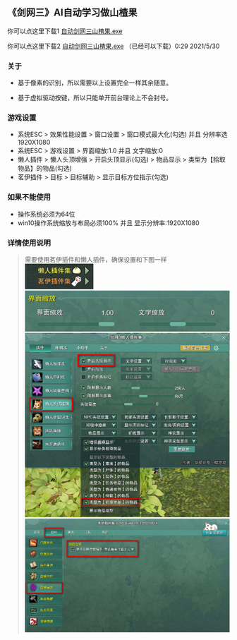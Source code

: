 ## 《剑网三》AI自动学习做山楂果

你可以点这里下载1 [自动剑网三山楂果.exe](#)

你可以点这里下载2 [自动剑网三山楂果.exe](https://wwa.lanzoui.com/itIyHpli9qj) （已经可以下载）0:29 2021/5/30

### 关于
+ 基于像素的识别，所以需要以上设置完全一样其余随意。

+ 基于虚拟驱动按键，所以只能单开前台理论上不会封号。


### 游戏设置
 - 系统ESC > 效果性能设置 > 窗口设置 > 窗口模式最大化(勾选) 并且 分辨率选1920X1080
 - 系统ESC > 游戏设置 > 界面缩放:1.0 并且 文字缩放:0
 - 懒人插件 > 懒人头顶增强 > 开启头顶显示(勾选) > 物品显示 > 类型为【拾取物品】的物品(勾选)
 - 茗伊插件 > 目标 > 目标辅助 > 显示目标方位指示(勾选)

### 如果不能使用
 - 操作系统必须为64位</br>
 - win10操作系统缩放与布局必须100% 并且 显示分辨率:1920X1080
 
### 详情使用说明
> 需要使用茗伊插件和懒人插件，确保设置和下图一样</br>
![1](1.png)</br>
![1](2.png)</br>
![1](3.png)</br>
![1](4.png)</br>


